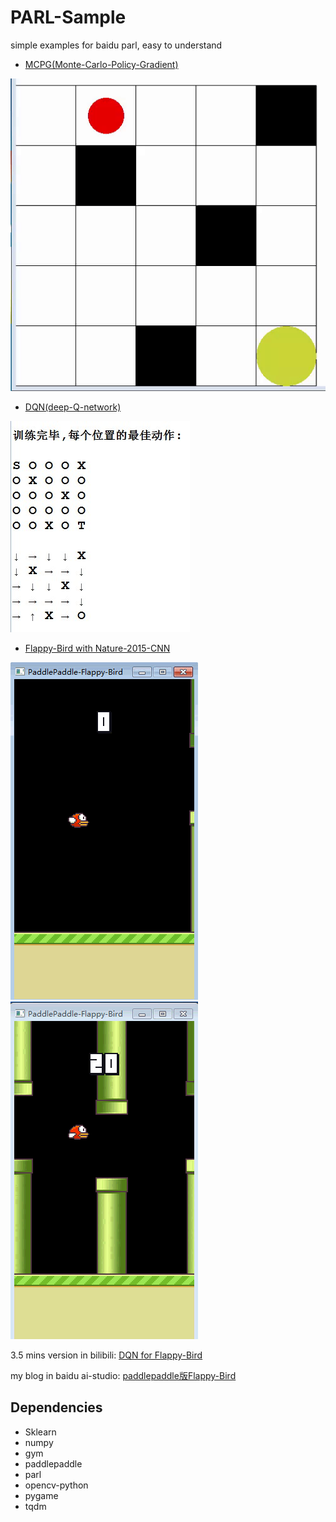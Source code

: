 # PARL-Sample
simple examples for baidu parl, easy to understand
* [MCPG(Monte-Carlo-Policy-Gradient)](/mcpg/)

![img](/mcpg/result-output/result.gif)

* [DQN(deep-Q-network)](/dqn_dnn/)

![img](/dqn_dnn/log_dir/train.jpg)

* [Flappy-Bird with Nature-2015-CNN](/flappy_bird/)

![img](/flappy_bird/log_dir/birdTest01.gif)    ![img](/flappy_bird/log_dir/birdTest02.gif)

3.5 mins version in bilibili: [DQN for Flappy-Bird](https://www.bilibili.com/video/av49282860/)

my blog in baidu ai-studio: [paddlepaddle版Flappy-Bird](https://aistudio.baidu.com/aistudio/#/projectdetail/51092)

## Dependencies

* Sklearn
* numpy
* gym
* paddlepaddle
* parl
* opencv-python
* pygame
* tqdm